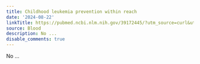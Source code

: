 ```yaml
---
title: Childhood leukemia prevention within reach
date: '2024-08-22'
linkTitle: https://pubmed.ncbi.nlm.nih.gov/39172445/?utm_source=curl&utm_medium=rss&utm_campaign=journals&utm_content=7603509&fc=None&ff=20240822181212&v=2.18.0.post9+e462414
source: Blood
description: No ...
disable_comments: true
---
```

No ...